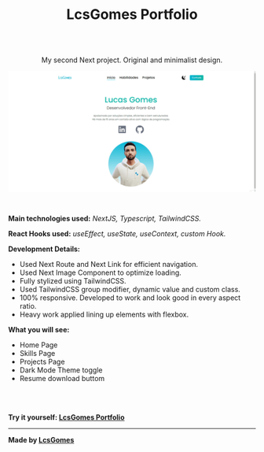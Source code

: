 <h1 align=center>LcsGomes Portfolio</h1>
<br><br>

<p align="center">My second Next project. Original and minimalist design.</p>
<p><img align="center" src="https://github.com/LcsGomes94/lcs-portfolio/blob/main/lcs-portfolio.gif" alt="gif"/></p>
<br>

<strong>Main technologies used:</strong> <i>NextJS, Typescript, TailwindCSS.</i>

<strong>React Hooks used:</strong> <i>useEffect, useState, useContext, custom Hook.</i>

<strong>Development Details:</strong><ul>
  <li>Used Next Route and Next Link for efficient navigation.</li>
  <li>Used Next Image Component to optimize loading.</li>
  <li>Fully stylized using TailwindCSS.</li>
  <li>Used TailwindCSS group modifier, dynamic value and custom class.</li>
  <li>100% responsive. Developed to work and look good in every aspect ratio.</li>
  <li>Heavy work applied lining up elements with flexbox.</li>
</ul>

<strong>What you will see:</strong><ul>
  <li>Home Page</li>
  <li>Skills Page</li>
  <li>Projects Page</li>
  <li>Dark Mode Theme toggle</li>
  <li>Resume download buttom</li>
</ul>
<br>
<br>

<strong>Try it yourself: [LcsGomes Portfolio](https://next-pokedex-rho.vercel.app)</strong>

<hr>

<strong>Made by [LcsGomes](https://www.linkedin.com/in/lcsdev94/)</strong>
